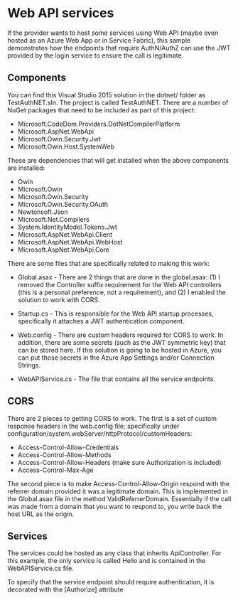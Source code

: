 # Web API services
If the provider wants to host some services using Web API (maybe even hosted as an Azure Web App or in Service Fabric), this sample demonstrates how the endpoints that require AuthN/AuthZ can use the JWT provided by the login service to ensure the call is legitimate.

## Components
You can find this Visual Studio 2015 solution in the dotnet/ folder as TestAuthNET.sln. The project is called TestAuthNET. There are a number of NuGet packages that need to be included as part of this project:

* Microsoft.CodeDom.Providers.DotNetCompilerPlatform
* Microsoft.AspNet.WebApi
* Microsoft.Owin.Security.Jwt
* Microsoft.Owin.Host.SystemWeb

These are dependencies that will get installed when the above components are installed:

* Owin
* Microsoft.Owin
* Microsoft.Owin.Security
* Microsoft.Owin.Security.OAuth
* Newtonsoft.Json
* Microsoft.Net.Compilers
* System.IdentityModel.Tokens.Jwt
* Microsoft.AspNet.WebApi.Client
* Microsoft.AspNet.WebApi.WebHost
* Microsoft.AspNet.WebApi.Core

There are some files that are specifically related to making this work:

* Global.asax - There are 2 things that are done in the global.asax: (1) I removed the Controller suffix requirement for the Web API controllers (this is a personal preference, not a requirement), and (2) I enabled the solution to work with CORS.
 
* Startup.cs - This is responsible for the Web API startup processes, specifically it attaches a JWT authentication component.
 
* Web.config - There are custom headers required for CORS to work. In addition, there are some secrets (such as the JWT symmetric key) that can be stored here. If this solution is going to be hosted in Azure, you can put those secrets in the Azure App Settings and/or Connection Strings.

* WebAPIService.cs - The file that contains all the service endpoints.

## CORS
There are 2 pieces to getting CORS to work. The first is a set of custom response headers in the web.config file; specifically under configuration/system.webServer/httpProtocol/customHeaders:

* Access-Control-Allow-Credentials
* Access-Control-Allow-Methods
* Access-Control-Allow-Headers   (make sure Authorization is included)
* Access-Control-Max-Age

The second piece is to make Access-Control-Allow-Origin respond with the referrer domain provided it was a legitimate domain. This is implemented in the Global.asax file in the method ValidReferrerDomain. Essentially if the call was made from a domain that you want to respond to, you write back the host URL as the origin.

## Services
The services could be hosted as any class that inherits ApiController. For this example, the only service is called Hello and is contained in the WebAPIService.cs file.

To specify that the service endpoint should require authentication, it is decorated with the [Authorize] attribute
